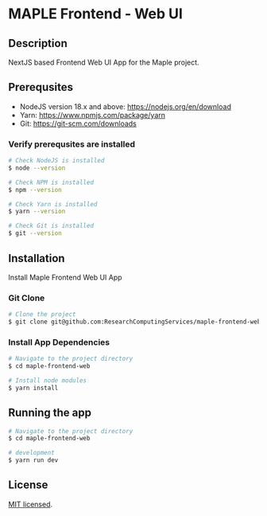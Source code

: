 # MAPLE Frontend - Web UI
## Description

NextJS based Frontend Web UI App for the Maple project.

## Prerequsites

- NodeJS version 18.x and above:
  https://nodejs.org/en/download
- Yarn:
  https://www.npmjs.com/package/yarn
- Git: https://git-scm.com/downloads

### Verify prerequsites are installed

```bash
# Check NodeJS is installed
$ node --version

# Check NPM is installed
$ npm --version

# Check Yarn is installed
$ yarn --version

# Check Git is installed
$ git --version
```

## Installation

Install Maple Frontend Web UI App

### Git Clone

```bash
# Clone the project
$ git clone git@github.com:ResearchComputingServices/maple-frontend-web.git
```

### Install App Dependencies

```bash
# Navigate to the project directory
$ cd maple-frontend-web

# Install node modules
$ yarn install
```

## Running the app

```bash
# Navigate to the project directory
$ cd maple-frontend-web

# development
$ yarn run dev

```

## License

[MIT licensed](LICENSE).
